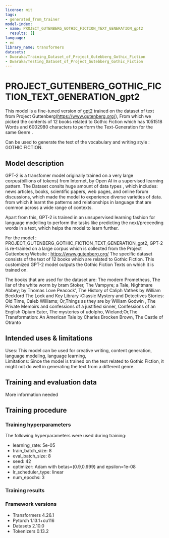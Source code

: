 ```yaml
---
license: mit
tags:
- generated_from_trainer
model-index:
- name: PROJECT_GUTENBERG_GOTHIC_FICTION_TEXT_GENERATION_gpt2
  results: []
language:
- en
library_name: transformers
datasets:
- Dwaraka/Training_Dataset_of_Project_Gutebberg_Gothic_Fiction
- Dwaraka/Testing_Dataset_of_Project_Gutebberg_Gothic_Fiction
---
```


<!-- This model card has been generated automatically according to the information the Trainer had access to. You
should probably proofread and complete it, then remove this comment. -->

# PROJECT_GUTENBERG_GOTHIC_FICTION_TEXT_GENERATION_gpt2

This model is a fine-tuned version of [gpt2](https://huggingface.co/gpt2) trained on the dataset of text from Project Guttenberg(https://www.gutenberg.org/), 
From which we picked the contents of 12 books related to Gothic Fiction which has 1051518 Words and 6002980 characters to perform the Text-Generation 
for the same Genre .

Can be used to generate the text of the vocabulary and writing style : GOTHIC FICTION.
## Model description

GPT-2 is a transfomer model originally trained on a very large corpus(billions of tokens) from Internet, by Open AI in a supervised learning pattern.
The Dataset consits huge amount of data types , which includes: news articles, books, scientific papers, web pages, and online forum discussions, which made the model to
experience diverse varieties of data. from which it learnt the patterns and relationships in language that are common across a wide range of contexts.

Apart from this, GPT-2 is trained in an unsupervised learning fashion for language modelling to perform the tasks like predicting the next/preceeding words in a text, which helps the model to learn further.

For the model : PROJECT_GUTENBERG_GOTHIC_FICTION_TEXT_GENERATION_gpt2, GPT-2 is re-trained on a large corpus which is collected from the Project Guttenberg Website : https://www.gutenberg.org/
The specific dataset consists of the text of 12 books which are related to Gothic Fiction. This customized GPT-2 model outputs the Gothic Fiction Texts on which it is trained on.

The books that are used for the dataset are:
The modern Prometheus, The liar of the white worm by bram Stoker, The Vampyre; a Tale, Nightmare Abbey; by Thomas Love Peacock', The History of Caliph Vathek by William Beckford
The Lock and Key Library :Classic Mystery and Detectives Stories: Old Time, Caleb Williams; Or,Things as they are by William Godwin
, The Private Memoirs and confessions of a justified sinner, Confessions of an English Opium Eater, The mysteries of udolpho, Wieland;Or,The Transformation: An American Tale by Charles Brocken Brown, The Castle of Otranto

## Intended uses & limitations
Uses:
  This model can be used for creative writing, content generation, language modeling, language learning,  
Limitations:
Since the model is trained on the text related to Gothic Fiction, it might not do well in generating the text from a different genre.

## Training and evaluation data

More information needed

## Training procedure

### Training hyperparameters

The following hyperparameters were used during training:
- learning_rate: 5e-05
- train_batch_size: 8
- eval_batch_size: 8
- seed: 42
- optimizer: Adam with betas=(0.9,0.999) and epsilon=1e-08
- lr_scheduler_type: linear
- num_epochs: 3

### Training results



### Framework versions

- Transformers 4.26.1
- Pytorch 1.13.1+cu116
- Datasets 2.10.0
- Tokenizers 0.13.2